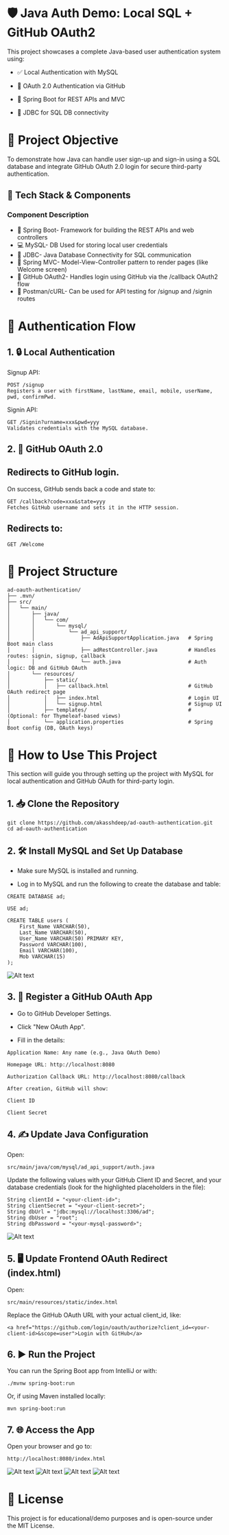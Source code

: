 # 🛡️ Java Auth Demo: Local SQL + GitHub OAuth2
This project showcases a complete Java-based user authentication system using:

- ✅ Local Authentication with MySQL

- 🔐 OAuth 2.0 Authentication via GitHub

- 🚀 Spring Boot for REST APIs and MVC

- 💾 JDBC for SQL DB connectivity

# 📌 Project Objective
To demonstrate how Java can handle user sign-up and sign-in using a SQL database and integrate GitHub OAuth 2.0 login for secure third-party authentication.

## 🔧 Tech Stack & Components
### Component	Description
- 🧩 Spring Boot-	Framework for building the REST APIs and web controllers
- 💻 MySQL- DB	Used for storing local user credentials
- 🔌 JDBC-	Java Database Connectivity for SQL communication
- 🧾 Spring MVC-	Model-View-Controller pattern to render pages (like Welcome screen)
- 🔐 GitHub OAuth2-	Handles login using GitHub via the /callback OAuth2 flow
- 🧪 Postman/cURL-	Can be used for API testing for /signup and /signin routes

# 🔄 Authentication Flow
## 1. 🔒 Local Authentication
Signup API:
~~~
POST /signup
Registers a user with firstName, lastName, email, mobile, userName, pwd, confirmPwd.
~~~

Signin API:
~~~
GET /Signin?urname=xxx&pwd=yyy
Validates credentials with the MySQL database.
~~~

## 2. 🔐 GitHub OAuth 2.0
## Redirects to GitHub login.

On success, GitHub sends back a code and state to:

~~~
GET /callback?code=xxx&state=yyy
Fetches GitHub username and sets it in the HTTP session.
~~~
## Redirects to:

~~~
GET /Welcome
~~~
# 📁 Project Structure
~~~
ad-oauth-authentication/
├── .mvn/
├── src/
│   └── main/
│       ├── java/
│       │   └── com/
│       │       └── mysql/
│       │           └── ad_api_support/
│       │               ├── AdApiSupportApplication.java   # Spring Boot main class
│       │               ├── adRestController.java          # Handles routes: signin, signup, callback
│       │               └── auth.java                      # Auth logic: DB and GitHub OAuth
│       └── resources/
│           ├── static/
│           │   ├── callback.html                          # GitHub OAuth redirect page
│           │   ├── index.html                             # Login UI
│           │   └── signup.html                            # Signup UI
│           ├── templates/                                 # (Optional: for Thymeleaf-based views)
│           └── application.properties                     # Spring Boot config (DB, OAuth keys)

~~~
# 🚀 How to Use This Project
This section will guide you through setting up the project with MySQL for local authentication and GitHub OAuth for third-party login.

## 1. 📥 Clone the Repository
~~~
git clone https://github.com/akasshdeep/ad-oauth-authentication.git
cd ad-oauth-authentication
~~~
## 2. 🛠️ Install MySQL and Set Up Database
- Make sure MySQL is installed and running.

- Log in to MySQL and run the following to create the database and table:

~~~
CREATE DATABASE ad;

USE ad;

CREATE TABLE users (
    First_Name VARCHAR(50),
    Last_Name VARCHAR(50),
    User_Name VARCHAR(50) PRIMARY KEY,
    Password VARCHAR(100),
    Email VARCHAR(100),
    Mob VARCHAR(15)
);
~~~
![Alt text](/Screenshot/SQL.png?raw=true "Optional Title")

## 3. 🔐 Register a GitHub OAuth App
- Go to GitHub Developer Settings.

- Click "New OAuth App".

- Fill in the details:
~~~
Application Name: Any name (e.g., Java OAuth Demo)

Homepage URL: http://localhost:8080

Authorization Callback URL: http://localhost:8080/callback

After creation, GitHub will show:

Client ID

Client Secret
~~~
## 4. ✍️ Update Java Configuration
Open:

~~~
src/main/java/com/mysql/ad_api_support/auth.java
~~~
Update the following values with your GitHub Client ID and Secret, and your database credentials (look for the highlighted placeholders in the file):

~~~
String clientId = "<your-client-id>";
String clientSecret = "<your-client-secret>";
String dbUrl = "jdbc:mysql://localhost:3306/ad";
String dbUser = "root";
String dbPassword = "<your-mysql-password>";
~~~

![Alt text](/Screenshot/ProjectView.png?raw=true "Optional Title")
## 5. 🖥️ Update Frontend OAuth Redirect (index.html)
Open:

~~~
src/main/resources/static/index.html
~~~
Replace the GitHub OAuth URL with your actual client_id, like:

~~~
<a href="https://github.com/login/oauth/authorize?client_id=<your-client-id>&scope=user">Login with GitHub</a>
~~~

## 6. ▶️ Run the Project
You can run the Spring Boot app from IntelliJ or with:

~~~
./mvnw spring-boot:run
~~~
Or, if using Maven installed locally:

~~~
mvn spring-boot:run
~~~
## 7. 🌐 Access the App
Open your browser and go to:

~~~
http://localhost:8080/index.html
~~~
![Alt text](/Screenshot/SignIn.png?raw=true "Optional Title")
![Alt text](/Screenshot/Signup.png?raw=true "Optional Title")
![Alt text](/Screenshot/OathLogin.png?raw=true "Optional Title")
![Alt text](/Screenshot/Verification.png?raw=true "Optional Title")
# 📜 License
This project is for educational/demo purposes and is open-source under the MIT License.
